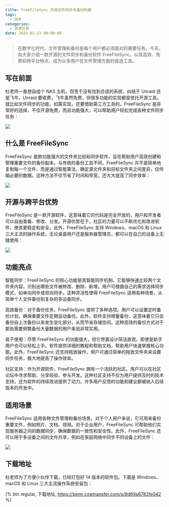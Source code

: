 ```yaml
---
title: FreeFileSync 开源文件同步与备份利器
tags:
  - 同步
categories:
  - 资源分享
date: 2025-01-22 00:00:00
---
```


> 在数字化时代，文件管理和备份是每个用户都必须面对的重要任务。今天，向大家介绍一款开源的文件同步和备份软件 FreeFileSync。以其高效、免费和跨平台特点，成为众多用户在文件管理方面的首选工具。

<!-- more -->

## 写在前面

杜老师一直想自组个 NAS 主机，但苦于没有找到合适的系统，纠结于 Unraid 还是飞牛。Unraid 要收费，飞牛虽然免费，但很多功能的实现都是依托开源工具。就比如文件同步的功能，如需实现，还要借助第三方工具的。FreeFileSync 是非常好的选择，不仅开源免费，而且功能强大，可以帮助用户轻松完成各种文件同步任务：

![](https://cdn.dusays.com/2025/01/791-1.jpg)

## 什么是 FreeFileSync

FreeFileSync 是款功能强大的文件夹比较和同步软件，旨在帮助用户高效创建和管理重要文件的备份副本。与传统的备份工具不同，FreeFileSync 并不是简单地复制每一个文件，而是通过智能算法，确定源文件夹和目标文件夹之间差异，仅传输必要的数据。这种方法不仅节省了时间和带宽，还大大提高了同步效率：

![](https://cdn.dusays.com/2025/01/791-2.jpg)

## 开源与跨平台优势

FreeFileSync 是一款开源软件，这意味着它的代码是完全开放的，用户和开发者可以自由查看、修改、分发。开源优势在于，社区的力量可以不断优化和改进软件，使其更稳定和安全。此外，FreeFileSync 支持 Windows、macOS 和 Linux 三大主流的操作系统，无论桌面用户还是服务器管理员，都可以在自己的设备上无缝使用：

![](https://cdn.dusays.com/2025/01/791-3.jpg)

## 功能亮点

智能同步：FreeFileSync 的核心功能是其智能同步机制。它能够快速比较两个文件夹内容，识别出哪些文件被修改、删除、新增。用户可根据自己的需求选择同步模式，如单向同步或双向同步。这种灵活性使得 FreeFileSync 适用各种场景，从简单个人文件备份到复杂的多设备同步。

高效备份：对于备份任务，FreeFileSync 提供了多种选项。用户可以设置定时备份计划，确保重要文件定期自动备份。此外，软件支持增量备份，这意味着它只会备份自上次备份以来发生变化部分，从而节省存储空间。这种高效的备份方式对于那些需要频繁备份大量数据的用户来说非常实用。

易于使用：尽管 FreeFileSync 的功能强大，但它界面设计简洁直观，即使是新手用户也可以轻松上手。软件提供详细的教程和帮助文档，帮助用户快速掌握核心功能。此外，FreeFileSync 还支持拖放操作，用户可通过简单的拖放文件夹来设置同步任务，极大地提高了操作效率。

社区支持：作为开源软件，FreeFileSync 拥有一个活跃的社区。用户可以在社区论坛中寻求帮助、分享经验、参与开发。这种社区支持不仅为用户提供及时的技术支持，还为软件的持续改进提供了动力。许多用户反馈的功能和建议都被纳入后续版本的开发中。

## 适用场景

FreeFileSync 适用各种文件管理和备份场景。对于个人用户来说，它可用来备份重要文件，例如照片、文档、视频。对于企业用户，FreeFileSync 可帮助他们实现服务器之间的数据同步，确保数据的一致性和安全性。此外，FreeFileSync 还可以用于多设备之间的文件共享，例如在家庭网络中同步不同设备上的文件：

![](https://cdn.dusays.com/2025/01/791-4.jpg)

## 下载地址

杜老师为了方便小伙伴下载，已经打包好 14 版本的软件包。下面是 Windows、macOS 和 Linux 三大主流操作系统安装包：

{% btn regular, 下载地址, https://penn.cowtransfer.com/s/8d69a6782fe042 %}